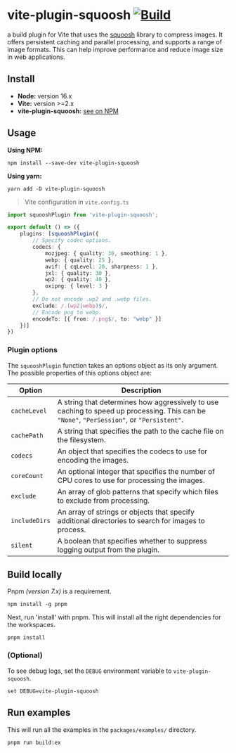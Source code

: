 # vite-plugin-squoosh [![Build](https://github.com/bituq/vite-plugin-squoosh/actions/workflows/build.yml/badge.svg)](https://github.com/bituq/vite-plugin-squoosh/actions/workflows/build.yml)

a build plugin for Vite that uses the [squoosh](https://github.com/GoogleChromeLabs/squoosh) library to compress images. It offers persistent caching and parallel processing, and supports a range of image formats. This can help improve performance and reduce image size in web applications.

## Install

- **Node:** version 16.x
- **Vite:** version >=2.x
- **vite-plugin-squoosh:** [see on NPM](https://www.npmjs.com/package/vite-plugin-squoosh)

## Usage

**Using NPM:**
```
npm install --save-dev vite-plugin-squoosh
```
**Using yarn:**
```
yarn add -D vite-plugin-squoosh
```

> Vite configuration in `vite.config.ts`
```ts
import squooshPlugin from 'vite-plugin-squoosh';

export default () => ({
    plugins: [squooshPlugin({
        // Specify codec options.
        codecs: {
            mozjpeg: { quality: 30, smoothing: 1 },
            webp: { quality: 25 },
            avif: { cqLevel: 20, sharpness: 1 },
            jxl: { quality: 30 },
            wp2: { quality: 40 },
            oxipng: { level: 3 }
        },
        // Do not encode .wp2 and .webp files.
        exclude: /.(wp2|webp)$/,
        // Encode png to webp.
        encodeTo: [{ from: /.png$/, to: "webp" }]
    })]
})
```

### Plugin options
The `squooshPlugin` function takes an options object as its only argument. The possible properties of this options object are:

| Option           | Description                                                                                                                 |
|------------------|---------------------------------------------------------------------------------------------------------------------------------|
| `cacheLevel`     | A string that determines how aggressively to use caching to speed up processing. This can be `"None"`, `"PerSession"`, or `"Persistent"`. |
| `cachePath`      | A string that specifies the path to the cache file on the filesystem.                                                            |
| `codecs`         | An object that specifies the codecs to use for encoding the images.                                                              |
| `coreCount`      | An optional integer that specifies the number of CPU cores to use for processing the images.                                      |
| `exclude`        | An array of glob patterns that specify which files to exclude from processing.                                                    |
| `includeDirs`    | An array of strings or objects that specify additional directories to search for images to process.                               |
| `silent`         | A boolean that specifies whether to suppress logging output from the plugin.     

## Build locally

Pnpm *(version 7.x)* is a requirement.

```
npm install -g pnpm
```

Next, run 'install' with pnpm. This will install all the right dependencies for the workspaces.
```
pnpm install
```

### (Optional)
To see debug logs, set the `DEBUG` environment variable to `vite-plugin-squoosh`.
```
set DEBUG=vite-plugin-squoosh
```

## Run examples
This will run all the examples in the `packages/examples/` directory.
```
pnpm run build:ex
```
